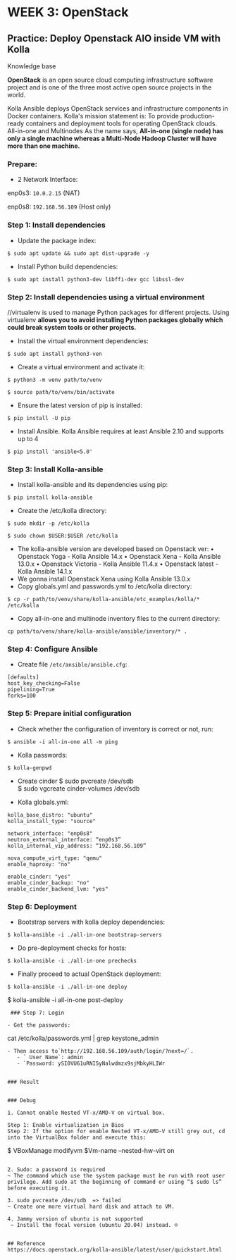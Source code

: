 # WEEK 3: OpenStack


## Practice: Deploy Openstack AIO inside VM with Kolla

Knowledge base

**OpenStack** is an open source cloud computing infrastructure software project and is one of the three most active open source projects in the world.

 

Kolla Ansible deploys OpenStack services and infrastructure components in Docker containers. Kolla's mission statement is: To provide production-ready containers and deployment tools for operating OpenStack clouds.  
All-in-one and Multinodes
As the name says, **All-in-one (single node) has only a single machine whereas a Multi-Node Hadoop Cluster will have more than one machine.**


### Prepare:

- 2 Network Interface:

enp0s3: `10.0.2.15` (NAT)

enp0s8: `192.168.56.109` (Host only)

### Step 1: Install dependencies

- Update the package index:

```
$ sudo apt update && sudo apt dist-upgrade -y
```

- Install Python build dependencies:

```
$ sudo apt install python3-dev libffi-dev gcc libssl-dev
```

### Step 2: Install dependencies using a virtual environment
//virtualenv is used to manage Python packages for different projects. Using virtualenv 
**allows you to avoid installing Python packages globally which could break system tools or other projects.** 

- Install the virtual environment dependencies:

```
$ sudo apt install python3-ven
```

- Create a virtual environment and activate it:

```
$ python3 -m venv path/to/venv

$ source path/to/venv/bin/activate
```
- Ensure the latest version of pip is installed:

```
$ pip install -U pip
```

- Install Ansible. Kolla Ansible requires at least Ansible 2.10 and supports up to 4

```
$ pip install 'ansible<5.0'
```

### Step 3: Install Kolla-ansible

- Install kolla-ansible and its dependencies using pip:

```
$ pip install kolla-ansible
```

- Create the /etc/kolla directory:

```
$ sudo mkdir -p /etc/kolla

$ sudo chown $USER:$USER /etc/kolla
```
- The kolla-ansible version are developed based on Openstack ver:
•	Openstack Yoga - Kolla Ansible 14.x
•	Openstack Xena - Kolla Ansible 13.0.x
•	Openstack Victoria - Kolla Ansible 11.4.x
•	Openstack latest - Kolla Ansible 14.1.x
- We gonna install Openstack Xena using Kolla Ansible 13.0.x
- Copy globals.yml and passwords.yml to /etc/kolla directory:

```
$ cp -r path/to/venv/share/kolla-ansible/etc_examples/kolla/* /etc/kolla
```

- Copy all-in-one and multinode inventory files to the current directory:

```
cp path/to/venv/share/kolla-ansible/ansible/inventory/* .
```

### Step 4: Configure Ansible

- Create file `/etc/ansible/ansible.cfg`:

```
[defaults]
host_key_checking=False
pipelining=True
forks=100
```

### Step 5: Prepare initial configuration

- Check whether the configuration of inventory is correct or not, run:

```
$ ansible -i all-in-one all -m ping
```
 

- Kolla passwords:

```
$ kolla-genpwd
```
- Create cinder
$ sudo pvcreate /dev/sdb  
$ sudo vgcreate cinder-volumes /dev/sdb   

- Kolla globals.yml:

```
kolla_base_distro: "ubuntu"  
kolla_install_type: "source"    

network_interface: "enp0s8"   
neutron_external_interface: “enp0s3”    
kolla_internal_vip_address: “192.168.56.109”         

nova_compute_virt_type: "qemu" 
enable_haproxy: "no"  

enable_cinder: "yes"
enable_cinder_backup: "no"  
enable_cinder_backend_lvm: "yes"  
```

### Step 6: Deployment

- Bootstrap servers with kolla deploy dependencies:

```
$ kolla-ansible -i ./all-in-one bootstrap-servers
```

- Do pre-deployment checks for hosts:

```
$ kolla-ansible -i ./all-in-one prechecks
```

- Finally proceed to actual OpenStack deployment:

```
$ kolla-ansible -i ./all-in-one deploy

```

$ kolla-ansible -i all-in-one post-deploy   
```   
 ### Step 7: Login

- Get the passwords:  
```    
cat /etc/kolla/passwords.yml | grep keystone_admin    
```    
- Then access to`http://192.168.56.109/auth/login/?next=/`. 
   - ` User Name`: admin 
   - `Password: ySI0VU61uRNI5yNalwdmzx9sjMbkyHLIWr


### Result

 
### Debug

1. Cannot enable Nested VT-x/AMD-V on virtual box.
  
Step 1: Enable virtualization in Bios
Step 2: If the option for enable Nested VT-x/AMD-V still grey out, cd into the VirtualBox folder and execute this:
```
$ VBoxManage modifyvm $Vm-name –nested-hw-virt on
```

2. Sudo: a password is required
~ The command which use the system package must be run with root user privilege. Add sudo at the beginning of command or using “$ sudo ls” before executing it.

3. sudo pvcreate /dev/sdb  => failed
~ Create one more virtual hard disk and attach to VM.

4. Jammy version of ubuntu is not supported 
 ~ Install the focal version (ubuntu 20.04) instead. ☹


## Reference
https://docs.openstack.org/kolla-ansible/latest/user/quickstart.html
